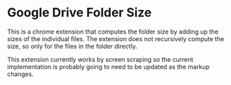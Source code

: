 # Google Drive Folder Size
This is a chrome extension that computes the folder size by adding up the sizes of the individual files. The extension does not recursively compute the size, so only for the files in the folder directly. 

This extension currently works by screen scraping so the current implementation is probably going to need to be updated as the markup changes. 
